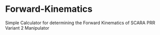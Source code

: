 # Forward-Kinematics
 
Simple Calculator for determining the Forward Kinematics of SCARA PRR Variant 2 Manipulator
